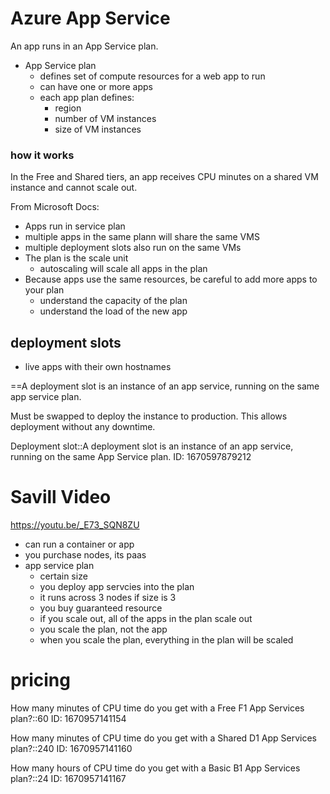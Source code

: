 # Azure App Service

An app runs in an App Service plan. 

- App Service plan
	- defines set of compute resources for a web app to run
	- can have one or more apps
	- each app plan defines:
		- region
		- number of VM instances
		- size of VM instances

### how it works

In the Free and Shared tiers, an app receives CPU minutes on a shared VM instance and cannot scale out.

From Microsoft Docs:

- Apps run in service plan
- multiple apps in the same plann will share the same VMS
- multiple deployment slots also run on the same VMs
- The plan is the scale unit
	- autoscaling will scale all apps in the plan
- Because apps use the same resources, be careful to add more apps to your plan
	- understand the capacity of the plan
	- understand the load of the new app

## deployment slots

- live apps with their own hostnames

==A deployment slot is an instance of an app service, running on the same app service plan.

Must be swapped to deploy the instance to production. This allows deployment without any downtime.


Deployment slot::A deployment slot is an instance of an app service, running on the same App Service plan. 
ID: 1670597879212

# Savill Video

https://youtu.be/_E73_SQN8ZU

- can run a container or app
- you purchase nodes, its paas
- app service plan
	- certain size
	- you deploy app servcies into the plan
	- it runs across 3 nodes if size is 3
	- you buy guaranteed resource
	- if you scale out, all of the apps in the plan scale out
	- you scale the plan, not the app
	- when you scale the plan, everything in the plan will be scaled

# pricing

How many minutes of CPU time do you get with a Free F1 App Services plan?::60
ID: 1670957141154


How many minutes of CPU time do you get with a Shared D1 App Services plan?::240
ID: 1670957141160


How many hours of CPU time do you get with a Basic B1 App Services plan?::24
ID: 1670957141167



